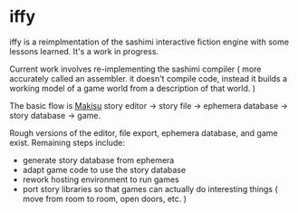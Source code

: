 # iffy
iffy is a reimplmentation of the sashimi interactive fiction engine with some lessons learned. 
It's a work in progress.

Current work involves re-implementing the sashimi compiler ( more accurately called an assembler. it doesn't compile code, instead it builds a working model of a game world from a description of that world. )

The basic flow is [Makisu](https://github.com/ionous/makisu) story editor -> story file -> ephemera database -> story database -> game.

Rough versions of the editor, file export, ephemera database, and game exist. Remaining steps include:
* generate story database from ephemera
* adapt game code to use the story database
* rework hosting environment to run games
* port story libraries so that games can actually do interesting things ( move from room to room, open doors,  etc. )
